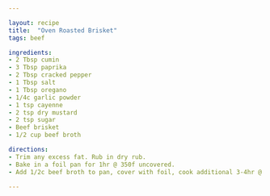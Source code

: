 ```yaml
---

layout: recipe
title:  "Oven Roasted Brisket"
tags: beef

ingredients:
- 2 Tbsp cumin
- 3 Tbsp paprika
- 2 Tbsp cracked pepper
- 1 Tbsp salt
- 1 Tbsp oregano
- 1/4c garlic powder
- 1 tsp cayenne
- 2 tsp dry mustard
- 2 tsp sugar
- Beef brisket
- 1/2 cup beef broth

directions:
- Trim any excess fat. Rub in dry rub.
- Bake in a foil pan for 1hr @ 350f uncovered.
- Add 1/2c beef broth to pan, cover with foil, cook additional 3-4hr @ 300f until shreds easily with fork. 

---
```

